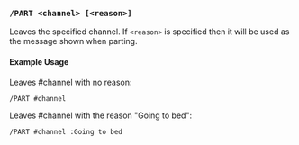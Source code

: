<!-- This file contains a page fragment. Any changes will affect all pages that include it. -->

### `/PART <channel> [<reason>]`

Leaves the specified channel. If `<reason>` is specified then it will be used as the message shown when parting.

#### Example Usage

Leaves \#channel with no reason:

```plaintext
/PART #channel
```

Leaves \#channel with the reason "Going to bed":

```plaintext
/PART #channel :Going to bed
```
